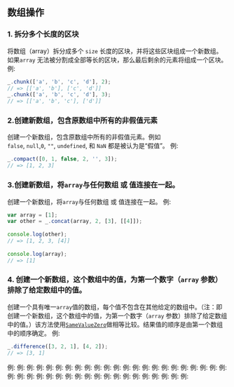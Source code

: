 ## 数组操作
### 1. 拆分多个长度的区块
将数组（array）拆分成多个 `size` 长度的区块，并将这些区块组成一个新数组。 如果`array` 无法被分割成全部等长的区块，那么最后剩余的元素将组成一个区块。
例:
```javascript
_.chunk(['a', 'b', 'c', 'd'], 2);
// => [['a', 'b'], ['c', 'd']]
_.chunk(['a', 'b', 'c', 'd'], 3);
// => [['a', 'b', 'c'], ['d']]
```
### 2.创建新数组，包含原数组中所有的非假值元素
创建一个新数组，包含原数组中所有的非假值元素。例如`false`, `null`,`0`, `""`, `undefined`, 和 `NaN` 都是被认为是“假值”。
例:
```javascript
_.compact([0, 1, false, 2, '', 3]);
// => [1, 2, 3]
```
### 3.创建新数组，将`array`与任何数组 或 值连接在一起。
创建一个新数组，将`array`与任何数组 或 值连接在一起。
例:
```javascript
var array = [1];
var other = _.concat(array, 2, [3], [[4]]);
 
console.log(other);
// => [1, 2, 3, [4]]
 
console.log(array);
// => [1]
```
### 4. 创建一个新数组，这个数组中的值，为第一个数字（`array` 参数）排除了给定数组中的值。
创建一个具有唯一`array`值的数组，每个值不包含在其他给定的数组中。（注：即创建一个新数组，这个数组中的值，为第一个数字（`array` 参数）排除了给定数组中的值。）该方法使用[`SameValueZero`](http://ecma-international.org/ecma-262/6.0/#sec-samevaluezero)做相等比较。结果值的顺序是由第一个数组中的顺序确定。
例:
```javascript
_.difference([3, 2, 1], [4, 2]);
// => [3, 1]
```
例:
例:
例:
例:
例:
例:
例:
例:
例:
例:
例:
例:
例:
例:
例:
例:
例:
例:
例:
例:
例:
例:
例:
例:
例:
例:
例:
例:
例:
例:
例:
例:
例:
例:
例:
例:
例:
例:
例:
例:
例:
例: